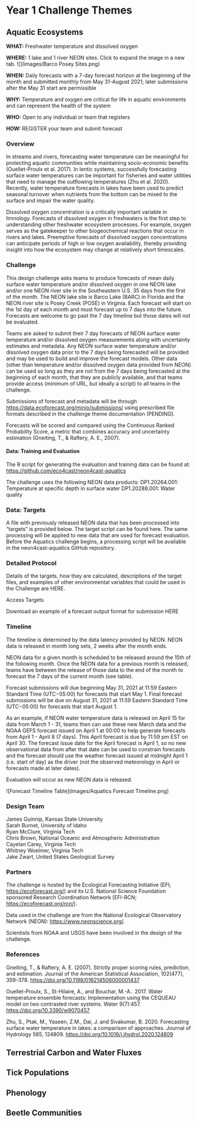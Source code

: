 # Year 1 Challenge Themes

## Aquatic Ecosystems

**WHAT:** Freshwater temperature and dissolved oxygen 

**WHERE:** 1 lake and 1 river NEON sites. Click to expand the image in a new tab.
![](images/Barco Posey Sites.png)

**WHEN:** Daily forecasts with a 7-day forecast horizon at the beginning of the month and submitted monthly from May 31-August 2021; later submissions after the May 31 start are permissible

**WHY:** Temperature and oxygen are critical for life in aquatic environments and can represent the health of the system

**WHO:** Open to any individual or team that registers

**HOW:** REGISTER your team and submit forecast

### Overview

In streams and rivers, forecasting water temperature can be meaningful for protecting aquatic communities while maintaining socio-economic benefits (Ouellet-Proulx et al. 2017). In lentic systems, successfully forecasting surface water temperatures can be important for fisheries and water utilities that need to manage the outflowing temperatures (Zhu et al. 2020). Recently, water temperature forecasts in lakes have been used to predict seasonal turnover when nutrients from the bottom can be mixed to the surface and impair the water quality. 

Dissolved oxygen concentration is a critically important variable in limnology. Forecasts of dissolved oxygen in freshwaters is the first step to understanding other freshwater ecosystem processes. For example, oxygen serves as the gatekeeper to other biogeochemical reactions that occur in rivers and lakes. Preemptive forecasts of dissolved oxygen concentrations can anticipate periods of high or low oxygen availability, thereby providing insight into how the ecosystem may change at relatively short timescales. 

### Challenge

This design challenge asks teams to produce forecasts of mean daily surface water temperature and/or dissolved oxygen in one NEON lake and/or one NEON river site in the Southeastern U.S. 35 days from the first of the month. The NEON lake site is Barco Lake (BARC) in Florida and the NEON river site is Posey Creek (POSE) in Virginia. Each forecast will start on the 1st day of each month and must forecast up to 7 days into the future. Forecasts are welcome to go past the 7 day timeline but those dates will not be evaluated. 

Teams are asked to submit their 7 day forecasts of NEON surface water temperature and/or dissolved oxygen measurements along with uncertainty estimates and metadata. Any NEON surface water temperature and/or dissolved oxygen data prior to the 7 days being forecasted will be provided and may be used to build and improve the forecast models. Other data (other than temperature and/or dissolved oxygen data provided from NEON) can be used so long as they are not from the 7 days being forecasted at the beginning of each month, that they are publicly available, and that teams provide access (minimum of URL, but ideally a script) to all teams in the challenge.

Submissions of forecast and metadata will be through https://data.ecoforecast.org/minio/submissions/ using prescribed file formats described in the challenge theme documentation (PENDING).

Forecasts will be scored and compared using the Continuous Ranked Probability Score, a metric that combines accuracy and uncertainty estimation (Gneiting, T., & Raftery, A. E., 2007). 

#### Data: Training and Evaluation
The R script for generating the evaluation and training data can be found at: https://github.com/eco4cast/neon4cast-aquatics

The challenge uses the following NEON data products:
DP1.20264.001: Temperature at specific depth in surface water
DP1.20288.001: Water quality

### Data: Targets

A file with previously released NEON data that has been processed into “targets” is provided below. The target script can be found here. The same processing will be applied to new data that are used for forecast evaluation. Before the Aquatics challenge begins, a processing script will be available in the neon4cast-aquatics GitHub repository.

### Detailed Protocol

Details of the targets, how they are calculated, descriptions of the target files, and examples of other environmental variables that could be used in the Challenge are HERE. 

Access Targets

Download an example of a forecast output format for submission HERE

### Timeline
The timeline is determined by the data latency provided by NEON. NEON data is released in month long sets, 2 weeks after the month ends. 

NEON data for a given month is scheduled to be released around the 15th of the following month. Once the NEON data for a previous month is released, teams have between the release of those data to the end of the month to forecast the 7 days of the current month (see table). 

Forecast submissions will due beginning May 31, 2021 at 11:59 Eastern Standard Time (UTC−05:00) for forecasts that start May 1. Final forecast submissions will be due on August 31, 2021 at 11:59 Eastern Standard Time (UTC−05:00) for forecasts that start August 1.

As an example, if NEON water temperature data is released on April 15 for data from March 1 - 31, teams then can use these new March data and the NOAA GEFS forecast issued on April 1 at 00:00 to help generate forecasts from April 1 - April 8 (7 days). This April forecast is due by 11:59 pm EST on April 30. The forecast issue date for the April forecast is April 1, so no new observational data from after that date can be used to constrain forecasts and the forecast should use the weather forecast issued at midnight April 1 (i.e. start of day) as the driver (not the observed meteorology in April or forecasts made at later dates).

Evaluation will occur as new NEON data is released.

![Forecast Timeline Table](images/Aquatics Forecast Timeline.png)

### Design Team
James Guinnip, Kansas State University  
Sarah Burnet, University of Idaho  
Ryan McClure, Virginia Tech  
Chris Brown, National Oceanic and Atmospheric Administration  
Cayelan Carey, Virginia Tech  
Whitney Woelmer, Virginia Tech   
Jake Zwart, United States Geological Survey  

### Partners

The challenge is hosted by the Ecological Forecasting Initiative (EFI; https://ecoforecast.org/) and its U.S. National Science Foundation sponsored Research Coordination Network (EFI-RCN; https://ecoforecast.org/rcn/).

Data used in the challenge are from the National Ecological Observatory Network (NEON): https://www.neonscience.org/. 

Scientists from NOAA and USGS have been involved in the design of the challenge.

### References

Gneiting, T., & Raftery, A. E. (2007). Strictly proper scoring rules, prediction, and estimation. Journal of the American Statistical Association, 102(477), 359–378. https://doi.org/10.1198/016214506000001437

Ouellet-Proulx, S., St-Hilaire, A., and Bouchar, M.-A.. 2017. Water temperature ensemble forecasts: Implementation using the CEQUEAU model on two contrasted river systems. Water 9(7):457. https://doi.org/10.3390/w9070457

Zhu, S., Ptak, M., Yaseen, Z.M., Dai, J. and Sivakumar, B. 2020. Forecasting surface water temperature in lakes: a comparison of approaches. Journal of Hydrology 585, 124809. https://doi.org/10.1016/j.jhydrol.2020.124809

## Terrestrial Carbon and Water Fluxes

## Tick Populations

## Phenology

## Beetle Communities

